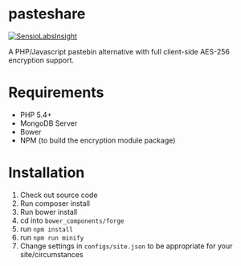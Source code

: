 # pasteshare
[![SensioLabsInsight](https://insight.sensiolabs.com/projects/15563174-c9f0-43b4-8d36-282293f30055/mini.png)](https://insight.sensiolabs.com/projects/15563174-c9f0-43b4-8d36-282293f30055)

A PHP/Javascript pastebin alternative with full client-side AES-256 encryption support.

# Requirements
* PHP 5.4+
* MongoDB Server
* Bower
* NPM (to build the encryption module package)

# Installation
1. Check out source code
2. Run composer install
3. Run bower install
4. cd into `bower_components/forge`
  1. run `npm install`
  2. run `npm run minify`
4. Change settings in `configs/site.json` to be appropriate for your site/circumstances

